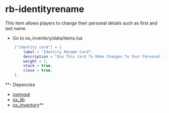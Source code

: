 # rb-identityrename
This item allows players to change their personal details such as first and last name.

- Go to ox_inventory/data/items.lua
```lua
    ["identity_card"] = {
        label = "Identity Rename Card",
        description = "Use This Card To Make Changes To Your Personal Information",
        weight = 1,
        stack = true,
        close = true,
    },
```
**- Depencies
  - [oxmysql](<https://github.com/overextended/oxmysql>)
  - [ox_lib](<https://github.com/overextended/ox_lib>)
  - [ox_inventory](<https://github.com/overextended/ox_inventory>)**
